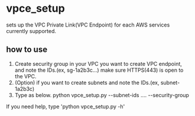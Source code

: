 # vpce_setup
sets up the VPC Private Link(VPC Endpoint) for each AWS services currently supported.

## how to use
1. Create security group in your VPC you want to create VPC endpoint, and note the IDs.(ex, sg-1a2b3c...)
  make sure HTTPS(443) is open to the VPC.
2. (Option) if you want to create subnets and note the IDs.(ex, subnet-1a2b3c)
3. Type as below.
   python vpce_setup.py --subnet-ids <Subnet ID1> <Subnet ID2>.... --security-group <Security Group ID>

If you need help, type 'python vpce_setup.py -h'
